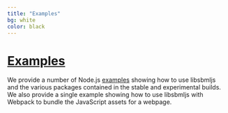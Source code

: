 ```yaml
---
title: "Examples"
bg: white
color: black
---
```


# [Examples](https://github.com/libsbmljs/examples)

We provide a number of Node.js [examples](https://github.com/libsbmljs/examples) showing how to use libsbmljs and the various packages contained in the stable and experimental builds. We also provide a single example showing how to use libsbmljs with Webpack to bundle the JavaScript assets for a webpage.
